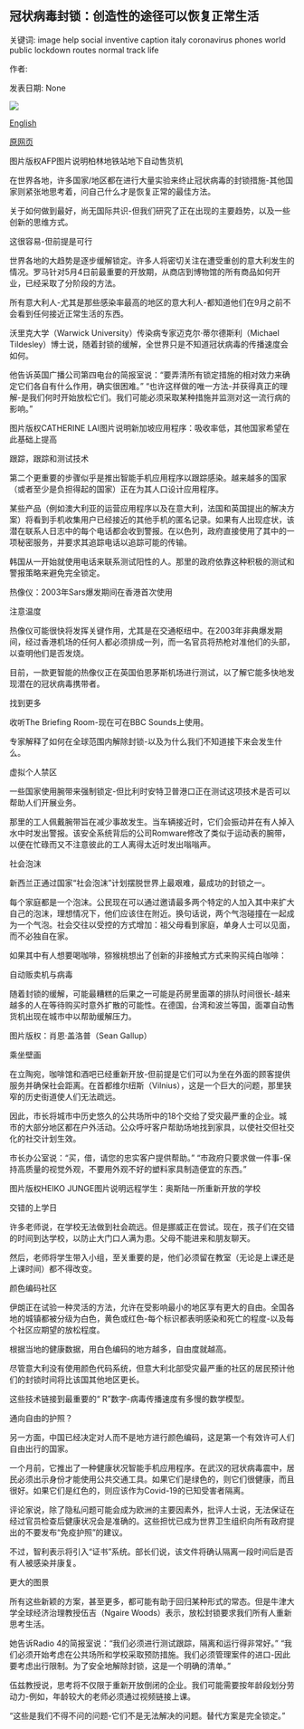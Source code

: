 ## 冠状病毒封锁：创造性的途径可以恢复正常生活

关键词: image help social inventive caption italy coronavirus phones world public lockdown routes normal track life

作者: 

发表日期: None

![](https://ichef.bbci.co.uk/news/1024/branded_news/F27D/production/_111977026_mediaitem111977025.jpg)

[English](Coronavirus%20lockdown%3A%20Inventive%20routes%20back%20to%20normal%20life.md)

[原网页](https://www.bbc.com/news/world-52470472)

图片版权AFP图片说明柏林地铁站地下自动售货机

在世界各地，许多国家/地区都在进行大量实验来终止冠状病毒的封锁措施-其他国家则紧张地思考着，问自己什么才是恢复正常的最佳方法。

关于如何做到最好，尚无国际共识-但我们研究了正在出现的主要趋势，以及一些创新的思维方式。

这很容易-但前提是可行

世界各地的大趋势是逐步缓解锁定。许多人将密切关注在遭受重创的意大利发生的情况。罗马针对5月4日前最重要的开放期，从商店到博物馆的所有商品如何开业，已经采取了分阶段的方法。

所有意大利人-尤其是那些感染率最高的地区的意大利人-都知道他们在9月之前不会看到任何接近正常生活的东西。

沃里克大学（Warwick University）传染病专家迈克尔·蒂尔德斯利（Michael Tildesley）博士说，随着封锁的缓解，全世界只是不知道冠状病毒的传播速度会如何。

他告诉英国广播公司第四电台的简报室说：“要弄清所有锁定措施的相对效力来确定它们各自有什么作用，确实很困难。” “也许这样做的唯一方法-并获得真正的理解-是我们何时开始放松它们。我们可能必须采取某种措施并监测对这一流行病的影响。”

图片版权CATHERINE LAI图片说明新加坡应用程序：吸收率低，其他国家希望在此基础上提高

跟踪，跟踪和测试技术

第二个更重要的步骤似乎是推出智能手机应用程序以跟踪感染。越来越多的国家（或者至少是负担得起的国家）正在为其人口设计应用程序。

某些产品（例如澳大利亚的运营应用程序以及在意大利，法国和英国提出的解决方案）将看到手机收集用户已经接近的其他手机的匿名记录。如果有人出现症状，该潜在联系人日志中的每个电话都会收到警报。在以色列，政府直接使用了其中的一项秘密服务，并要求其追踪电话以追踪可能的传输。

韩国从一开始就使用电话来联系测试阳性的人。那里的政府依靠这种积极的测试和警报策略来避免完全锁定。

热像仪：2003年Sars爆发期间在香港首次使用

注意温度

热像仪可能很快将发挥关键作用，尤其是在交通枢纽中。在2003年非典爆发期间，经过香港机场的任何人都必须排成一列，而一名官员将热枪对准他们的头部，以查明他们是否发烧。

目前，一款更智能的热像仪正在英国伯恩茅斯机场进行测试，以了解它能多快地发现潜在的冠状病毒携带者。

找到更多

收听The Briefing Room-现在可在BBC Sounds上使用。

专家解释了如何在全球范围内解除封锁-以及为什么我们不知道接下来会发生什么。

虚拟个人禁区

一些国家使用腕带来强制锁定-但比利时安特卫普港口正在测试这项技术是否可以帮助人们开展业务。

那里的工人佩戴腕带旨在减少事故发生。当车辆接近时，它们会振动并在有人掉入水中时发出警报。该安全系统背后的公司Romware修改了类似于运动表的腕带，以便在忙碌而又不注意彼此的工人离得太近时发出嗡嗡声。

社会泡沫

新西兰正通过国家“社会泡沫”计划摆脱世界上最艰难，最成功的封锁之一。

每个家庭都是一个泡沫。公民现在可以通过邀请最多两个特定的人加入其中来扩大自己的泡沫，理想情况下，他们应该住在附近。换句话说，两个气泡碰撞在一起成为一个气泡。社会交往以受控的方式增加：祖父母看到家庭，单身人士可以见面，而不必独自在家。

如果其中有人想要喝咖啡，猕猴桃想出了创新的非接触式方式来购买纯白咖啡：

自动贩卖机与病毒

随着封锁的缓解，可能最糟糕的后果之一可能是药房里面罩的排队时间很长-越来越多的人在等待购买时意外扩散的可能性。在德国，台湾和波兰等国，面罩自动售货机出现在城市中以帮助缓解压力。

图片版权：肖恩·盖洛普（Sean Gallup）

乘坐壁画

在立陶宛，咖啡馆和酒吧已经重新开放-但前提是它们可以为坐在外面的顾客提供服务并确保社会距离。在首都维尔纽斯（Vilnius），这是一个巨大的问题，那里狭窄的历史街道使人们无法疏远。

因此，市长将城市中历史悠久的公共场所中的18个交给了受灾最严重的企业。城市的大部分地区都在户外活动。公众呼吁客户帮助场地找到家具，以使社交但社交化的社交计划生效。

市长办公室说：“买，借，请您的忠实客户提供帮助。” “市政府只要求做一件事-保持高质量的视觉外观，不要用外观不好的塑料家具制造便宜的东西。”

图片版权HEIKO JUNGE图片说明远程学生：奥斯陆一所重新开放的学校

交错的上学日

许多老师说，在学校无法做到社会疏远。但是挪威正在尝试。现在，孩子们在交错的时间到达学校，以防止大门口人满为患。父母不能进来和朋友聊天。

然后，老师将学生带入小组，至关重要的是，他们必须留在教室（无论是上课还是上课时间）都不得改变。

颜色编码社区

伊朗正在试验一种灵活的方法，允许在受影响最小的地区享有更大的自由。全国各地的城镇都被分级为白色，黄色或红色-​​每个标识都表明感染和死亡的程度-以及每个社区应期望的放松程度。

根据当地的健康数据，用白色编码的地方越多，自由度就越高。

尽管意大利没有使用颜色代码系统，但意大利北部受灾最严重的社区的居民预计他们的封锁时间将比该国其他地区更长。

这些技术链接到最重要的“ R”数字-病毒传播速度有多慢的数学模型。

通向自由的护照？

另一方面，中国已经决定对人而不是地方进行颜色编码，这是第一个有效许可人们自由出行的国家。

一个月前，它推出了一种健康状况智能手机应用程序。在武汉的冠状病毒震中，居民必须出示身份才能使用公共交通工具。如果它们是绿色的，则它们很健康，而且很好。如果它们是红色的，则应该作为Covid-19的已知受害者隔离。

评论家说，除了隐私问题可能会成为欧洲的主要因素外，批评人士说，无法保证在经过官员检查后健康状况会是准确的。这些担忧已成为世界卫生组织向所有政府提出的不要发布“免疫护照”的建议。

不过，智利表示将引入“证书”系统。部长们说，该文件将确认隔离一段时间后是否有人被感染并康复。

更大的图景

所有这些新颖的方案，甚至更多，都可能有助于回归某种形式的常态。但是牛津大学全球经济治理教授伍吉（Ngaire Woods）表示，放松封锁要求我们所有人重新思考生活。

她告诉Radio 4的简报室说：“我们必须进行测试跟踪，隔离和运行得非常好。” “我们必须开始考虑在公共场所和学校采取预防措施。我们必须管理案件的进口-因此要考虑出行限制。为了安全地解除封锁，这是一个明确的清单。”

伍兹教授说，思考将不仅限于重新开放倒闭的企业。我们可能需要按年龄段划分劳动力-例如，年龄较大的老师必须通过视频链接上课。

“这些是我们不得不问的问题-它们不是无法解决的问题。替代方案是完全锁定。”